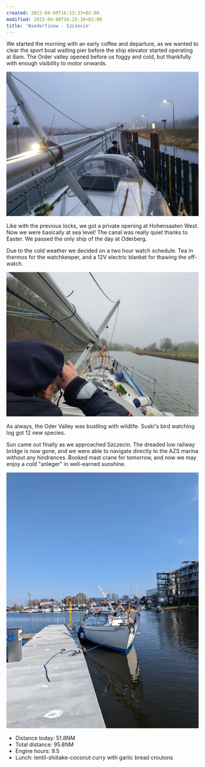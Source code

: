 ```yaml
---
created: 2023-04-09T16:13:33+02:00
modified: 2023-04-09T16:25:38+02:00
title: 'Niederfinow - Szczecin'
---
```


We started the morning with an early coffee and departure, as we wanted to clear the sport boat waiting pier before the ship elevator started operating at 6am. The Order valley opened before us foggy and cold, but thankfully with enough visibility to motor onwards.

![Image](../2023/b9835a26a5cd3c636637bba84bbf308f.jpg) 

Like with the previous locks, we got a private opening at Hohensaaten West. Now we were basically at sea level! The canal was really quiet thanks to Easter. We passed the only ship of the day at Oderberg.

Due to the cold weather we decided on a two hour watch schedule. Tea in thermos for the watchkeeper, and a 12V electric blanket for thawing the off-watch.

![Image](../2023/922f074ed4d656ef2bea148c664718b4.jpg) 

As always, the Oder Valley was bustling with wildlife. Suski's bird watching log got 12 new species.

Sun came out finally as we approached Szczecin. The dreaded low railway bridge is now gone, and we were able to navigate directly to the AZS marina without any hindrances. Booked mast crane for tomorrow, and now we may enjoy a cold "anleger" in well-earned sunshine.

![Image](../2023/2f83018f839ac2411f3639324cb4c24b.jpg) 

* Distance today: 51.8NM
* Total distance: 95.8NM
* Engine hours: 9.5
* Lunch: lentil-shiitake-coconut curry with garlic bread croutons
